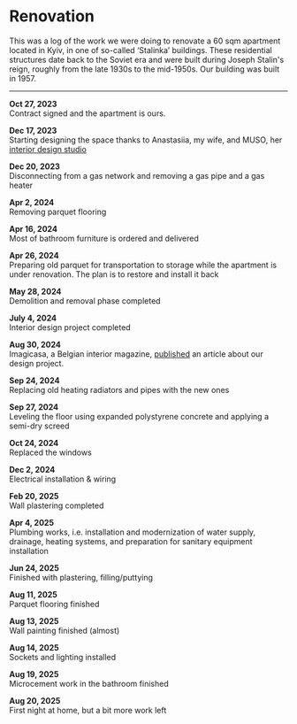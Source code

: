 # Renovation

This was a log of the work we were doing to renovate a 60 sqm apartment located in Kyiv, in one of so-called ‘Stalinka’ buildings. These residential structures date back to the Soviet era and were built during Joseph Stalin's reign, roughly from the late 1930s to the mid-1950s. Our building was built in 1957.

<hr>

**Oct 27, 2023**<br> 
Contract signed and the apartment is ours.

**Dec 17, 2023**<br> 
Starting designing the space thanks to Anastasiia, my wife, and MUSO, her [interior design studio](https://musostory.com/)

**Dec 20, 2023**<br> 
Disconnecting from a gas network and removing a gas pipe and a gas heater

**Apr 2, 2024**<br> 
Removing parquet flooring

**Apr 16, 2024**<br> 
Most of bathroom furniture is ordered and delivered

**Apr 26, 2024**<br> 
Preparing old parquet for transportation to storage while the apartment is under renovation. The plan is to restore and install it back

**May 28, 2024**<br> 
Demolition and removal phase completed

**July 4, 2024**<br> 
Interior design project completed

**Aug 30, 2024**<br> 
Imagicasa, a Belgian interior magazine, [published](https://imagicasa.be/en/story/wabi-sabi-in-a-stalinka-flat) an article about our design project.

**Sep 24, 2024**<br> 
Replacing old heating radiators and pipes with the new ones

**Sep 27, 2024**<br> 
Leveling the floor using expanded polystyrene concrete and applying a semi-dry screed

**Oct 24, 2024**<br> 
Replaced the windows

**Dec 2, 2024**<br> 
Electrical installation & wiring

**Feb 20, 2025**<br> 
Wall plastering completed

**Apr 4, 2025**<br> 
Plumbing works, i.e. installation and modernization of water supply, drainage, heating systems, and preparation for sanitary equipment installation

**Jun 24, 2025**<br> 
Finished with plastering, filling/puttying

**Aug 11, 2025**<br> 
Parquet flooring finished

**Aug 13, 2025**<br> 
Wall painting finished (almost)

**Aug 14, 2025**<br> 
Sockets and lighting installed

**Aug 19, 2025**<br> 
Microcement work in the bathroom finished

**Aug 20, 2025**<br> 
First night at home, but a bit more work left

